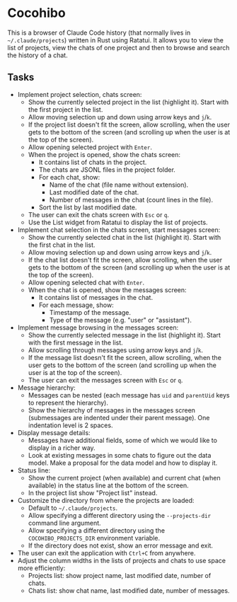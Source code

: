 # Cocohibo

This is a browser of Claude Code history (that normally lives in
`~/.claude/projects`) written in Rust using Ratatui. It allows you to view the
list of projects, view the chats of one project and then to browse and search
the history of a chat.

## Tasks

- Implement project selection, chats screen:
  - Show the currently selected project in the list (highlight it). Start with
    the first project in the list.
  - Allow moving selection up and down using arrow keys and `j`/`k`.
  - If the project list doesn't fit the screen, allow scrolling, when the user
    gets to the bottom of the screen (and scrolling up when the user is at the
    top of the screen).
  - Allow opening selected project with `Enter`.
  - When the project is opened, show the chats screen:
    - It contains list of chats in the project.
    - The chats are JSONL files in the project folder.
    - For each chat, show:
      - Name of the chat (file name without extension).
      - Last modified date of the chat.
      - Number of messages in the chat (count lines in the file).
    - Sort the list by last modified date.
  - The user can exit the chats screen with `Esc` or `q`.
  - Use the List widget from Ratatui to display the list of projects.
- Implement chat selection in the chats screen, start messages screen:
  - Show the currently selected chat in the list (highlight it). Start with
    the first chat in the list.
  - Allow moving selection up and down using arrow keys and `j`/`k`.
  - If the chat list doesn't fit the screen, allow scrolling, when the user
    gets to the bottom of the screen (and scrolling up when the user is at the
    top of the screen).
  - Allow opening selected chat with `Enter`.
  - When the chat is opened, show the messages screen:
    - It contains list of messages in the chat.
    - For each message, show:
      - Timestamp of the message.
      - Type of the message (e.g. "user" or "assistant").
- Implement message browsing in the messages screen:
  - Show the currently selected message in the list (highlight it). Start with
    the first message in the list.
  - Allow scrolling through messages using arrow keys and `j`/`k`.
  - If the message list doesn't fit the screen, allow scrolling, when the user
    gets to the bottom of the screen (and scrolling up when the user is at the
    top of the screen).
  - The user can exit the messages screen with `Esc` or `q`.
- Message hierarchy:
  - Messages can be nested (each message has `uid` and `parentUid` keys to
    represent the hierarchy).
  - Show the hierarchy of messages in the messages screen (submessages are
    indented under their parent message). One indentation level is 2 spaces.
- Display message details:
  - Messages have additional fields, some of which we would like to display in
    a richer way.
  - Look at existing messages in some chats to figure out the data model. Make
    a proposal for the data model and how to display it.
- Status line:
  - Show the current project (when available) and current chat (when available)
    in the status line at the bottom of the screen.
  - In the project list show "Project list" instead.
- Customize the directory from where the projects are loaded:
  - Default to `~/.claude/projects`.
  - Allow specifying a different directory using the `--projects-dir` command line
    argument.
  - Allow specifying a different directory using the `COCOHIBO_PROJECTS_DIR`
    environment variable.
  - If the directory does not exist, show an error message and exit.
- The user can exit the application with `Ctrl+C` from anywhere.
- Adjust the column widths in the lists of projects and chats to use space more
  efficiently:
  - Projects list: show project name, last modified date, number of chats.
  - Chats list: show chat name, last modified date, number of messages.
